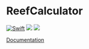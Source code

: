 # ReefCalculator

[![Swift](https://github.com/reef-buddy/reef-calculator/actions/workflows/swift.yml/badge.svg)](https://github.com/reef-buddy/reef-calculator/actions/workflows/swift.yml)
[![](https://img.shields.io/endpoint?url=https%3A%2F%2Fswiftpackageindex.com%2Fapi%2Fpackages%2Freef-buddy%2Freef-calculator%2Fbadge%3Ftype%3Dswift-versions)](https://swiftpackageindex.com/reef-buddy/reef-calculator)
[![](https://img.shields.io/endpoint?url=https%3A%2F%2Fswiftpackageindex.com%2Fapi%2Fpackages%2Freef-buddy%2Freef-calculator%2Fbadge%3Ftype%3Dplatforms)](https://swiftpackageindex.com/reef-buddy/reef-calculator)

[Documentation](https://reef-buddy.github.io/reef-calculator/documentation/reefcalculator/)
